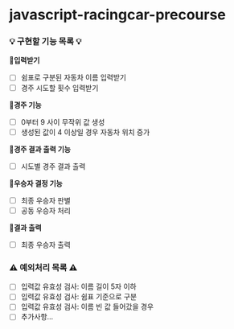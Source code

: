 # javascript-racingcar-precourse

### 💡 구현할 기능 목록 💡

**📍입력받기**

- [ ] 쉼표로 구분된 자동차 이름 입력받기
- [ ] 경주 시도할 횟수 입력받기

**📍경주 기능**

- [ ] 0부터 9 사이 무작위 값 생성
- [ ] 생성된 값이 4 이상일 경우 자동차 위치 증가

**📍경주 결과 출력 기능**

- [ ] 시도별 경주 결과 출력

**📍우승자 결정 기능**

- [ ] 최종 우승자 판별
- [ ] 공동 우승자 처리

**📍결과 출력**

- [ ] 최종 우승자 출력

### ⚠️ 예외처리 목록 ⚠️

- [ ] 입력값 유효성 검사: 이름 길이 5자 이하
- [ ] 입력값 유효성 검사: 쉼표 기준으로 구분
- [ ] 입력값 유효성 검사: 이름 빈 값 들어갔을 경우
- [ ] 추가사항...
